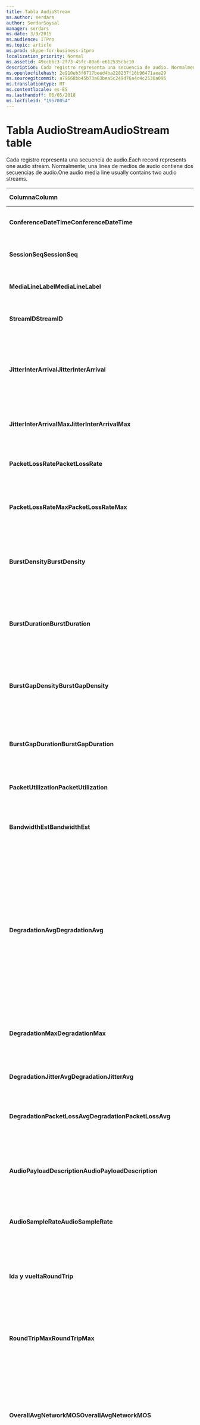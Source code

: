 ```yaml
---
title: Tabla AudioStream
ms.author: serdars
author: SerdarSoysal
manager: serdars
ms.date: 3/9/2015
ms.audience: ITPro
ms.topic: article
ms.prod: skype-for-business-itpro
localization_priority: Normal
ms.assetid: 49ccbbc3-2f73-45fc-80a6-e612535cbc10
description: Cada registro representa una secuencia de audio. Normalmente, una línea de medios de audio contiene dos secuencias de audio.
ms.openlocfilehash: 2e910eb3f6717beed4ba228237f16b96471aea29
ms.sourcegitcommit: a79668bb45b73a63bea5c249d76a4c4c2530a096
ms.translationtype: MT
ms.contentlocale: es-ES
ms.lasthandoff: 06/05/2018
ms.locfileid: "19570054"
---
```

# <a name="audiostream-table"></a><span data-ttu-id="d79bb-104">Tabla AudioStream</span><span class="sxs-lookup"><span data-stu-id="d79bb-104">AudioStream table</span></span>
 
<span data-ttu-id="d79bb-105">Cada registro representa una secuencia de audio.</span><span class="sxs-lookup"><span data-stu-id="d79bb-105">Each record represents one audio stream.</span></span> <span data-ttu-id="d79bb-106">Normalmente, una línea de medios de audio contiene dos secuencias de audio.</span><span class="sxs-lookup"><span data-stu-id="d79bb-106">One audio media line usually contains two audio streams.</span></span>
  
|<span data-ttu-id="d79bb-107">Columna</span><span class="sxs-lookup"><span data-stu-id="d79bb-107">Column</span></span>|<span data-ttu-id="d79bb-108">Tipo de datos</span><span class="sxs-lookup"><span data-stu-id="d79bb-108">Data Type</span></span>|<span data-ttu-id="d79bb-109">Clave o índice</span><span class="sxs-lookup"><span data-stu-id="d79bb-109">Key/Index</span></span>|<span data-ttu-id="d79bb-110">Detalles</span><span class="sxs-lookup"><span data-stu-id="d79bb-110">Details</span></span>|
|:-----|:-----|:-----|:-----|
|<span data-ttu-id="d79bb-111">**ConferenceDateTime**</span><span class="sxs-lookup"><span data-stu-id="d79bb-111">**ConferenceDateTime**</span></span> <br/> |<span data-ttu-id="d79bb-112">datetime</span><span class="sxs-lookup"><span data-stu-id="d79bb-112">datetime</span></span>  <br/> |<span data-ttu-id="d79bb-113">Primary</span><span class="sxs-lookup"><span data-stu-id="d79bb-113">Primary</span></span>  <br/> |<span data-ttu-id="d79bb-114">Referencia de la [tabla MediaLine](medialine-0.md).</span><span class="sxs-lookup"><span data-stu-id="d79bb-114">Referenced from the [MediaLine table](medialine-0.md).</span></span>  <br/> |
|<span data-ttu-id="d79bb-115">**SessionSeq**</span><span class="sxs-lookup"><span data-stu-id="d79bb-115">**SessionSeq**</span></span> <br/> |<span data-ttu-id="d79bb-116">int</span><span class="sxs-lookup"><span data-stu-id="d79bb-116">int</span></span>  <br/> |<span data-ttu-id="d79bb-117">Primary</span><span class="sxs-lookup"><span data-stu-id="d79bb-117">Primary</span></span>  <br/> |<span data-ttu-id="d79bb-118">Referencia de la [tabla MediaLine](medialine-0.md).</span><span class="sxs-lookup"><span data-stu-id="d79bb-118">Referenced from the [MediaLine table](medialine-0.md).</span></span>  <br/> |
|<span data-ttu-id="d79bb-119">**MediaLineLabel**</span><span class="sxs-lookup"><span data-stu-id="d79bb-119">**MediaLineLabel**</span></span> <br/> |<span data-ttu-id="d79bb-120">tinyint</span><span class="sxs-lookup"><span data-stu-id="d79bb-120">tinyint</span></span>  <br/> |<span data-ttu-id="d79bb-121">Primary</span><span class="sxs-lookup"><span data-stu-id="d79bb-121">Primary</span></span>  <br/> |<span data-ttu-id="d79bb-122">Referencia de la [tabla MediaLine](medialine-0.md).</span><span class="sxs-lookup"><span data-stu-id="d79bb-122">Referenced from the [MediaLine table](medialine-0.md).</span></span>  <br/> |
|<span data-ttu-id="d79bb-123">**StreamID**</span><span class="sxs-lookup"><span data-stu-id="d79bb-123">**StreamID**</span></span> <br/> |<span data-ttu-id="d79bb-124">int</span><span class="sxs-lookup"><span data-stu-id="d79bb-124">int</span></span>  <br/> |<span data-ttu-id="d79bb-125">Primary</span><span class="sxs-lookup"><span data-stu-id="d79bb-125">Primary</span></span>  <br/> |<span data-ttu-id="d79bb-126">Identificador único dentro de una línea de medios.</span><span class="sxs-lookup"><span data-stu-id="d79bb-126">Unique ID within a media line.</span></span>  <br/> |
|<span data-ttu-id="d79bb-127">**JitterInterArrival**</span><span class="sxs-lookup"><span data-stu-id="d79bb-127">**JitterInterArrival**</span></span> <br/> |<span data-ttu-id="d79bb-128">int</span><span class="sxs-lookup"><span data-stu-id="d79bb-128">int</span></span>  <br/> | <br/> |<span data-ttu-id="d79bb-129">Vibración de red promedio de las estadísticas del protocolo de Control de tiempo Real (RTCP).</span><span class="sxs-lookup"><span data-stu-id="d79bb-129">Average network jitter from Real Time Control Protocol (RTCP) statistics.</span></span>  <br/> |
|<span data-ttu-id="d79bb-130">**JitterInterArrivalMax**</span><span class="sxs-lookup"><span data-stu-id="d79bb-130">**JitterInterArrivalMax**</span></span> <br/> |<span data-ttu-id="d79bb-131">int</span><span class="sxs-lookup"><span data-stu-id="d79bb-131">int</span></span>  <br/> | <br/> |<span data-ttu-id="d79bb-132">Vibración máxima de la red durante la llamada.</span><span class="sxs-lookup"><span data-stu-id="d79bb-132">Maximum network jitter during the call.</span></span>  <br/> |
|<span data-ttu-id="d79bb-133">**PacketLossRate**</span><span class="sxs-lookup"><span data-stu-id="d79bb-133">**PacketLossRate**</span></span> <br/> |<span data-ttu-id="d79bb-134">decimal(5,4)</span><span class="sxs-lookup"><span data-stu-id="d79bb-134">decimal(5,4)</span></span>  <br/> | <br/> |<span data-ttu-id="d79bb-135">Frecuencia de pérdida de paquetes promedio durante la llamada.</span><span class="sxs-lookup"><span data-stu-id="d79bb-135">Average packet loss rate during the call.</span></span>  <br/> |
|<span data-ttu-id="d79bb-136">**PacketLossRateMax**</span><span class="sxs-lookup"><span data-stu-id="d79bb-136">**PacketLossRateMax**</span></span> <br/> |<span data-ttu-id="d79bb-137">decimal(5,4)</span><span class="sxs-lookup"><span data-stu-id="d79bb-137">decimal(5,4)</span></span>  <br/> | <br/> |<span data-ttu-id="d79bb-138">Máximo la pérdida de paquetes observada durante la llamada.</span><span class="sxs-lookup"><span data-stu-id="d79bb-138">Maximum packet loss observed during the call.</span></span>  <br/> |
|<span data-ttu-id="d79bb-139">**BurstDensity**</span><span class="sxs-lookup"><span data-stu-id="d79bb-139">**BurstDensity**</span></span> <br/> |<span data-ttu-id="d79bb-140">decimal(9,4)</span><span class="sxs-lookup"><span data-stu-id="d79bb-140">decimal(9,4)</span></span>  <br/> | <br/> |<span data-ttu-id="d79bb-141">Densidad media de pérdida de paquetes durante ráfagas de pérdidas durante la llamada.</span><span class="sxs-lookup"><span data-stu-id="d79bb-141">Average density of packet Loss during bursts of losses during the call.</span></span>  <br/> |
|<span data-ttu-id="d79bb-142">**BurstDuration**</span><span class="sxs-lookup"><span data-stu-id="d79bb-142">**BurstDuration**</span></span> <br/> |<span data-ttu-id="d79bb-143">int</span><span class="sxs-lookup"><span data-stu-id="d79bb-143">int</span></span>  <br/> | <br/> |<span data-ttu-id="d79bb-144">Duración media de pérdida de paquetes durante ráfagas de pérdidas durante la llamada.</span><span class="sxs-lookup"><span data-stu-id="d79bb-144">Average duration of packet loss during bursts of losses during the call.</span></span>  <br/> |
|<span data-ttu-id="d79bb-145">**BurstGapDensity**</span><span class="sxs-lookup"><span data-stu-id="d79bb-145">**BurstGapDensity**</span></span> <br/> |<span data-ttu-id="d79bb-146">decimal(9,4)</span><span class="sxs-lookup"><span data-stu-id="d79bb-146">decimal(9,4)</span></span>  <br/> | <br/> |<span data-ttu-id="d79bb-147">Densidad media de pérdida de paquetes durante intervalos entre ráfagas de pérdida de paquetes.</span><span class="sxs-lookup"><span data-stu-id="d79bb-147">Average density of packet loss during gaps between bursts of packet loss.</span></span>  <br/> |
|<span data-ttu-id="d79bb-148">**BurstGapDuration**</span><span class="sxs-lookup"><span data-stu-id="d79bb-148">**BurstGapDuration**</span></span> <br/> |<span data-ttu-id="d79bb-149">int</span><span class="sxs-lookup"><span data-stu-id="d79bb-149">int</span></span>  <br/> | <br/> |<span data-ttu-id="d79bb-150">Duración media de intervalos entre ráfagas de pérdida de paquetes.</span><span class="sxs-lookup"><span data-stu-id="d79bb-150">Average duration of gaps between bursts of packet loss.</span></span>  <br/> |
|<span data-ttu-id="d79bb-151">**PacketUtilization**</span><span class="sxs-lookup"><span data-stu-id="d79bb-151">**PacketUtilization**</span></span> <br/> |<span data-ttu-id="d79bb-152">Int</span><span class="sxs-lookup"><span data-stu-id="d79bb-152">Int</span></span>  <br/> | <br/> |<span data-ttu-id="d79bb-153">Número de paquetes de la secuencia de audio.</span><span class="sxs-lookup"><span data-stu-id="d79bb-153">Packet count for the audio stream.</span></span>  <br/> |
|<span data-ttu-id="d79bb-154">**BandwidthEst**</span><span class="sxs-lookup"><span data-stu-id="d79bb-154">**BandwidthEst**</span></span> <br/> |<span data-ttu-id="d79bb-155">Int</span><span class="sxs-lookup"><span data-stu-id="d79bb-155">Int</span></span>  <br/> | <br/> |<span data-ttu-id="d79bb-156">Previsiones de ancho de banda de la secuencia de audio.</span><span class="sxs-lookup"><span data-stu-id="d79bb-156">Bandwidth estimates for the audio stream.</span></span>  <br/> |
|<span data-ttu-id="d79bb-157">**DegradationAvg**</span><span class="sxs-lookup"><span data-stu-id="d79bb-157">**DegradationAvg**</span></span> <br/> |<span data-ttu-id="d79bb-158">decimal(3,2)</span><span class="sxs-lookup"><span data-stu-id="d79bb-158">decimal(3,2)</span></span>  <br/> | <br/> |<span data-ttu-id="d79bb-159">Degradación de MOS de red para la llamada completa.</span><span class="sxs-lookup"><span data-stu-id="d79bb-159">Network MOS Degradation for the whole call.</span></span> <span data-ttu-id="d79bb-160">Rango es 0,0 a 5.0.</span><span class="sxs-lookup"><span data-stu-id="d79bb-160">Range is 0.0 to 5.0.</span></span> <span data-ttu-id="d79bb-161">Esta métrica muestra la cantidad que se ha reducido la MOS de red debido a la pérdida de paquetes y vibración.</span><span class="sxs-lookup"><span data-stu-id="d79bb-161">This metric shows the amount the Network MOS was reduced because of jitter and packet loss.</span></span> <span data-ttu-id="d79bb-162">Para que una calidad aceptable debe menor que 0,5.</span><span class="sxs-lookup"><span data-stu-id="d79bb-162">For acceptable quality it should less than 0.5.</span></span>  <br/> |
|<span data-ttu-id="d79bb-163">**DegradationMax**</span><span class="sxs-lookup"><span data-stu-id="d79bb-163">**DegradationMax**</span></span> <br/> |<span data-ttu-id="d79bb-164">decimal(3,2)</span><span class="sxs-lookup"><span data-stu-id="d79bb-164">decimal(3,2)</span></span>  <br/> | <br/> |<span data-ttu-id="d79bb-165">Degradación de MOS de red máxima durante la llamada.</span><span class="sxs-lookup"><span data-stu-id="d79bb-165">Maximum Network MOS degradation during the call.</span></span>  <br/> |
|<span data-ttu-id="d79bb-166">**DegradationJitterAvg**</span><span class="sxs-lookup"><span data-stu-id="d79bb-166">**DegradationJitterAvg**</span></span> <br/> |<span data-ttu-id="d79bb-167">decimal(3,2)</span><span class="sxs-lookup"><span data-stu-id="d79bb-167">decimal(3,2)</span></span>  <br/> | <br/> |<span data-ttu-id="d79bb-168">Degradación de MOS de red provocada por la vibración.</span><span class="sxs-lookup"><span data-stu-id="d79bb-168">Network MOS degradation caused by jitter.</span></span>  <br/> |
|<span data-ttu-id="d79bb-169">**DegradationPacketLossAvg**</span><span class="sxs-lookup"><span data-stu-id="d79bb-169">**DegradationPacketLossAvg**</span></span> <br/> |<span data-ttu-id="d79bb-170">decimal(3,2)</span><span class="sxs-lookup"><span data-stu-id="d79bb-170">decimal(3,2)</span></span>  <br/> | <br/> |<span data-ttu-id="d79bb-171">Degradación de MOS de red provocada por la pérdida.</span><span class="sxs-lookup"><span data-stu-id="d79bb-171">Network MOS degradation caused by packet loss.</span></span>  <br/> |
|<span data-ttu-id="d79bb-172">**AudioPayloadDescription**</span><span class="sxs-lookup"><span data-stu-id="d79bb-172">**AudioPayloadDescription**</span></span> <br/> |<span data-ttu-id="d79bb-173">int</span><span class="sxs-lookup"><span data-stu-id="d79bb-173">int</span></span>  <br/> |<span data-ttu-id="d79bb-174">Externa</span><span class="sxs-lookup"><span data-stu-id="d79bb-174">Foreign</span></span>  <br/> |<span data-ttu-id="d79bb-175">El códec de audio utilizado para la llamada, de PayloadDescription Table.</span><span class="sxs-lookup"><span data-stu-id="d79bb-175">The audio Codec used for the call, referenced from PayloadDescription Table.</span></span>  <br/> |
|<span data-ttu-id="d79bb-176">**AudioSampleRate**</span><span class="sxs-lookup"><span data-stu-id="d79bb-176">**AudioSampleRate**</span></span> <br/> |<span data-ttu-id="d79bb-177">int</span><span class="sxs-lookup"><span data-stu-id="d79bb-177">int</span></span>  <br/> | <br/> |<span data-ttu-id="d79bb-178">Velocidad de muestreo de la secuencia de audio.</span><span class="sxs-lookup"><span data-stu-id="d79bb-178">Sampling rate for the audio stream.</span></span>  <br/> |
|<span data-ttu-id="d79bb-179">**Ida y vuelta**</span><span class="sxs-lookup"><span data-stu-id="d79bb-179">**RoundTrip**</span></span> <br/> |<span data-ttu-id="d79bb-180">int</span><span class="sxs-lookup"><span data-stu-id="d79bb-180">int</span></span>  <br/> | <br/> |<span data-ttu-id="d79bb-181">Tiempo de ida y vuelta desde las estadísticas de RTCP.</span><span class="sxs-lookup"><span data-stu-id="d79bb-181">Round trip time from RTCP statistics.</span></span> <span data-ttu-id="d79bb-182">Debe ser inferior a 100 ms para calidad aceptable.</span><span class="sxs-lookup"><span data-stu-id="d79bb-182">For acceptable quality this should be less than 100ms.</span></span>  <br/> |
|<span data-ttu-id="d79bb-183">**RoundTripMax**</span><span class="sxs-lookup"><span data-stu-id="d79bb-183">**RoundTripMax**</span></span> <br/> |<span data-ttu-id="d79bb-184">int</span><span class="sxs-lookup"><span data-stu-id="d79bb-184">int</span></span>  <br/> | <br/> |<span data-ttu-id="d79bb-185">Tiempo de ida y vuelta máximo para la secuencia de audio.</span><span class="sxs-lookup"><span data-stu-id="d79bb-185">Maximum round trip time for the audio stream.</span></span>  <br/> |
|<span data-ttu-id="d79bb-186">**OverallAvgNetworkMOS**</span><span class="sxs-lookup"><span data-stu-id="d79bb-186">**OverallAvgNetworkMOS**</span></span> <br/> |<span data-ttu-id="d79bb-187">decimal(3,2)</span><span class="sxs-lookup"><span data-stu-id="d79bb-187">decimal(3,2)</span></span>  <br/> | <br/> |<span data-ttu-id="d79bb-188">Promedio de banda ancha MOS de red para la llamada.</span><span class="sxs-lookup"><span data-stu-id="d79bb-188">Average wideband Network MOS for the call.</span></span> <span data-ttu-id="d79bb-189">Esta métrica depende de la pérdida de paquetes, la vibración y el códec utilizado.</span><span class="sxs-lookup"><span data-stu-id="d79bb-189">This metric depends on the packet loss, jitter, and codec used.</span></span> <span data-ttu-id="d79bb-190">Rango es [1.0 a 5.0].</span><span class="sxs-lookup"><span data-stu-id="d79bb-190">Range is [1.0 to 5.0].</span></span>  <br/> |
|<span data-ttu-id="d79bb-191">**OverallMinNetworkMOS**</span><span class="sxs-lookup"><span data-stu-id="d79bb-191">**OverallMinNetworkMOS**</span></span> <br/> |<span data-ttu-id="d79bb-192">decimal(3,2)</span><span class="sxs-lookup"><span data-stu-id="d79bb-192">decimal(3,2)</span></span>  <br/> | <br/> |<span data-ttu-id="d79bb-193">El mínimo MOS banda ancha red de la llamada.</span><span class="sxs-lookup"><span data-stu-id="d79bb-193">The minimum wideband Network MOS for the call.</span></span>  <br/> |
|<span data-ttu-id="d79bb-194">**Valor de SendListenMOS**</span><span class="sxs-lookup"><span data-stu-id="d79bb-194">**SendListenMOS**</span></span> <br/> |<span data-ttu-id="d79bb-195">decimal(3,2)</span><span class="sxs-lookup"><span data-stu-id="d79bb-195">decimal(3,2)</span></span>  <br/> | <br/> |<span data-ttu-id="d79bb-196">MOS de escucha de banda ancha prevista promedio puntuación audio enviado, incluido el nivel de voz, el nivel de ruido y las características del dispositivo de captura.</span><span class="sxs-lookup"><span data-stu-id="d79bb-196">The average predicted wideband Listening MOS score for audio sent, including speech level, noise level and capture device characteristics.</span></span>  <br/> |
|<span data-ttu-id="d79bb-197">**SendListenMOSMin**</span><span class="sxs-lookup"><span data-stu-id="d79bb-197">**SendListenMOSMin**</span></span> <br/> |<span data-ttu-id="d79bb-198">decimal(3,2)</span><span class="sxs-lookup"><span data-stu-id="d79bb-198">decimal(3,2)</span></span>  <br/> | <br/> |<span data-ttu-id="d79bb-199">El valor de SendListenMOS mínimo para la llamada.</span><span class="sxs-lookup"><span data-stu-id="d79bb-199">The minimum SendListenMOS for the call.</span></span>  <br/> |
|<span data-ttu-id="d79bb-200">**Valor de RecvListenMOS**</span><span class="sxs-lookup"><span data-stu-id="d79bb-200">**RecvListenMOS**</span></span> <br/> |<span data-ttu-id="d79bb-201">decimal(3,2)</span><span class="sxs-lookup"><span data-stu-id="d79bb-201">decimal(3,2)</span></span>  <br/> | <br/> |<span data-ttu-id="d79bb-202">La puntuación de MOS de escucha de banda ancha prevista promedio para el audio recibido desde la red, incluido el nivel de voz, el nivel de ruido, códec, las condiciones de red y las características del dispositivo de captura.</span><span class="sxs-lookup"><span data-stu-id="d79bb-202">The average predicted wideband Listening MOS score for audio received from the network including speech level, noise level, codec, network conditions and capture device characteristics.</span></span>  <br/> |
|<span data-ttu-id="d79bb-203">**RecvListenMOSMin**</span><span class="sxs-lookup"><span data-stu-id="d79bb-203">**RecvListenMOSMin**</span></span> <br/> |<span data-ttu-id="d79bb-204">decimal(3,2)</span><span class="sxs-lookup"><span data-stu-id="d79bb-204">decimal(3,2)</span></span>  <br/> | <br/> |<span data-ttu-id="d79bb-205">El valor de RecvListenMOS mínimo para la llamada.</span><span class="sxs-lookup"><span data-stu-id="d79bb-205">The minimum RecvListenMOS for the call.</span></span>  <br/> |
|<span data-ttu-id="d79bb-206">**AudioFECUsed**</span><span class="sxs-lookup"><span data-stu-id="d79bb-206">**AudioFECUsed**</span></span> <br/> |<span data-ttu-id="d79bb-207">bit</span><span class="sxs-lookup"><span data-stu-id="d79bb-207">bit</span></span>  <br/> ||<span data-ttu-id="d79bb-208">Marca que indica si se usó audio FEC para la llamada.</span><span class="sxs-lookup"><span data-stu-id="d79bb-208">Flag indicating if audio FEC was used for the call.</span></span>  <br/> |
|<span data-ttu-id="d79bb-209">**RatioConcealedSamplesAvg**</span><span class="sxs-lookup"><span data-stu-id="d79bb-209">**RatioConcealedSamplesAvg**</span></span> <br/> |<span data-ttu-id="d79bb-210">decimal(5,2)</span><span class="sxs-lookup"><span data-stu-id="d79bb-210">decimal(5,2)</span></span>  <br/> ||<span data-ttu-id="d79bb-211">Relación media de muestras ocultas generadas por audio recuperación muestras típicas.</span><span class="sxs-lookup"><span data-stu-id="d79bb-211">Average ratio of concealed samples generated by audio healing to typical samples.</span></span>  <br/> |
|<span data-ttu-id="d79bb-212">**RatioStretchedSamplesAvg**</span><span class="sxs-lookup"><span data-stu-id="d79bb-212">**RatioStretchedSamplesAvg**</span></span> <br/> |<span data-ttu-id="d79bb-213">decimal(5,2)</span><span class="sxs-lookup"><span data-stu-id="d79bb-213">decimal(5,2)</span></span>  <br/> ||<span data-ttu-id="d79bb-214">Relación media de muestras extendidas generadas por audio recuperación muestras típicas.</span><span class="sxs-lookup"><span data-stu-id="d79bb-214">Average ratio of stretched samples generated by audio healing to typical samples.</span></span>  <br/> |
|<span data-ttu-id="d79bb-215">**RatioCompressedSamplesAvg**</span><span class="sxs-lookup"><span data-stu-id="d79bb-215">**RatioCompressedSamplesAvg**</span></span> <br/> |<span data-ttu-id="d79bb-216">decimal(5,2)</span><span class="sxs-lookup"><span data-stu-id="d79bb-216">decimal(5,2)</span></span>  <br/> ||<span data-ttu-id="d79bb-217">Relación media de muestras comprimidas generadas por audio recuperación muestras típicas.</span><span class="sxs-lookup"><span data-stu-id="d79bb-217">Average ratio of compressed samples generated by audio healing to typical samples.</span></span>  <br/> |
|<span data-ttu-id="d79bb-218">**De entrada**</span><span class="sxs-lookup"><span data-stu-id="d79bb-218">**Inbound**</span></span> <br/> |<span data-ttu-id="d79bb-219">bit</span><span class="sxs-lookup"><span data-stu-id="d79bb-219">bit</span></span>  <br/> | <br/> |<span data-ttu-id="d79bb-220">Se reciben datos de secuencia del receptor.</span><span class="sxs-lookup"><span data-stu-id="d79bb-220">Stream data on receiver side is received.</span></span>  <br/> |
|<span data-ttu-id="d79bb-221">**Saliente**</span><span class="sxs-lookup"><span data-stu-id="d79bb-221">**Outbound**</span></span> <br/> |<span data-ttu-id="d79bb-222">bit</span><span class="sxs-lookup"><span data-stu-id="d79bb-222">bit</span></span>  <br/> | <br/> |<span data-ttu-id="d79bb-223">Se reciben datos de secuencia del remitente.</span><span class="sxs-lookup"><span data-stu-id="d79bb-223">Stream data on sender side is received.</span></span>  <br/> |
|<span data-ttu-id="d79bb-224">**SenderIsCallerPAI**</span><span class="sxs-lookup"><span data-stu-id="d79bb-224">**SenderIsCallerPAI**</span></span> <br/> |<span data-ttu-id="d79bb-225">bit</span><span class="sxs-lookup"><span data-stu-id="d79bb-225">bit</span></span>  <br/> | <br/> |<span data-ttu-id="d79bb-226">1 significa que la dirección de secuencia desde el autor de la llamada hasta el destinatario de la llamada.</span><span class="sxs-lookup"><span data-stu-id="d79bb-226">1 means the stream direction is from the caller to the callee.</span></span>  <br/> <span data-ttu-id="d79bb-227">0 indica que la dirección de secuencia desde el destinatario de la llamada al autor de la llamada.</span><span class="sxs-lookup"><span data-stu-id="d79bb-227">0 means the stream direction is from the callee to the caller.</span></span>  <br/> |
|<span data-ttu-id="d79bb-228">**JitterInterArrivalSD**</span><span class="sxs-lookup"><span data-stu-id="d79bb-228">**JitterInterArrivalSD**</span></span> <br/> |<span data-ttu-id="d79bb-229">float</span><span class="sxs-lookup"><span data-stu-id="d79bb-229">float</span></span>  <br/> ||<span data-ttu-id="d79bb-230">Desviación estándar de las horas de llegada de vibración.</span><span class="sxs-lookup"><span data-stu-id="d79bb-230">Standard deviation for jitter arrival times.</span></span>  <br/> <span data-ttu-id="d79bb-231">Esta columna se introdujo en Microsoft Lync Server 2013.</span><span class="sxs-lookup"><span data-stu-id="d79bb-231">This column was introduced in Microsoft Lync Server 2013.</span></span>  <br/> |
|<span data-ttu-id="d79bb-232">**ConcealRatioMax**</span><span class="sxs-lookup"><span data-stu-id="d79bb-232">**ConcealRatioMax**</span></span> <br/> |<span data-ttu-id="d79bb-233">float</span><span class="sxs-lookup"><span data-stu-id="d79bb-233">float</span></span>  <br/> ||<span data-ttu-id="d79bb-234">Relación máxima de paquetes ocultado por la muestra.</span><span class="sxs-lookup"><span data-stu-id="d79bb-234">Maximum ratio of packets concealed by the healer.</span></span>  <br/> <span data-ttu-id="d79bb-235">Esta columna se introdujo en Microsoft Lync Server 2013.</span><span class="sxs-lookup"><span data-stu-id="d79bb-235">This column was introduced in Microsoft Lync Server 2013.</span></span>  <br/> |
|<span data-ttu-id="d79bb-236">**ConcealRatioSD**</span><span class="sxs-lookup"><span data-stu-id="d79bb-236">**ConcealRatioSD**</span></span> <br/> |<span data-ttu-id="d79bb-237">float</span><span class="sxs-lookup"><span data-stu-id="d79bb-237">float</span></span>  <br/> ||<span data-ttu-id="d79bb-238">Desviación estándar de la relación de paquetes ocultado por la muestra.</span><span class="sxs-lookup"><span data-stu-id="d79bb-238">Standard deviation for the ratio of packets concealed by the healer.</span></span>  <br/> <span data-ttu-id="d79bb-239">Esta columna se introdujo en Microsoft Lync Server 2013.</span><span class="sxs-lookup"><span data-stu-id="d79bb-239">This column was introduced in Microsoft Lync Server 2013.</span></span>  <br/> |
|<span data-ttu-id="d79bb-240">**HealerPacketDropRatio**</span><span class="sxs-lookup"><span data-stu-id="d79bb-240">**HealerPacketDropRatio**</span></span> <br/> |<span data-ttu-id="d79bb-241">float</span><span class="sxs-lookup"><span data-stu-id="d79bb-241">float</span></span>  <br/> ||<span data-ttu-id="d79bb-242">Relación de paquetes descartados por la muestra comparados con el número total de paquetes recibidos.</span><span class="sxs-lookup"><span data-stu-id="d79bb-242">Ratio of packets dropped by the healer compared to the total number of packets received.</span></span>  <br/> <span data-ttu-id="d79bb-243">Esta columna se introdujo en Microsoft Lync Server 2013.</span><span class="sxs-lookup"><span data-stu-id="d79bb-243">This column was introduced in Microsoft Lync Server 2013.</span></span>  <br/> |
|<span data-ttu-id="d79bb-244">**HealerFECPacketUsedRatio**</span><span class="sxs-lookup"><span data-stu-id="d79bb-244">**HealerFECPacketUsedRatio**</span></span> <br/> |<span data-ttu-id="d79bb-245">float</span><span class="sxs-lookup"><span data-stu-id="d79bb-245">float</span></span>  <br/> ||<span data-ttu-id="d79bb-246">Relación de paquetes de corrección de errores de reenvío usados en comparación con el número total de paquetes recibidos.</span><span class="sxs-lookup"><span data-stu-id="d79bb-246">Ratio of used forward error correction packets compared to the total number of packets received.</span></span>  <br/> <span data-ttu-id="d79bb-247">Esta columna se introdujo en Microsoft Lync Server 2013.</span><span class="sxs-lookup"><span data-stu-id="d79bb-247">This column was introduced in Microsoft Lync Server 2013.</span></span>  <br/> |
|<span data-ttu-id="d79bb-248">**MaxCompressedSamples**</span><span class="sxs-lookup"><span data-stu-id="d79bb-248">**MaxCompressedSamples**</span></span> <br/> |<span data-ttu-id="d79bb-249">float</span><span class="sxs-lookup"><span data-stu-id="d79bb-249">float</span></span>  <br/> ||<span data-ttu-id="d79bb-250">Número máximo de los paquetes de audio que comprimidos por la muestra.</span><span class="sxs-lookup"><span data-stu-id="d79bb-250">Maximum number of audio packets that were compressed by the healer.</span></span>  <br/> <span data-ttu-id="d79bb-251">Esta columna se introdujo en Microsoft Lync Server 2013.</span><span class="sxs-lookup"><span data-stu-id="d79bb-251">This column was introduced in Microsoft Lync Server 2013.</span></span>  <br/> |
|<span data-ttu-id="d79bb-252">**LossCongestionPercent**</span><span class="sxs-lookup"><span data-stu-id="d79bb-252">**LossCongestionPercent**</span></span> <br/> |<span data-ttu-id="d79bb-253">float</span><span class="sxs-lookup"><span data-stu-id="d79bb-253">float</span></span>  <br/> ||<span data-ttu-id="d79bb-254">Indica el porcentaje de tiempo que la llamada estuvo en un estado de congestión pérdida.</span><span class="sxs-lookup"><span data-stu-id="d79bb-254">Indicates the percentage of the time when the call was in a loss congestion state.</span></span>  <br/> <span data-ttu-id="d79bb-255">Esta columna se introdujo en Microsoft Lync Server 2013.</span><span class="sxs-lookup"><span data-stu-id="d79bb-255">This column was introduced in Microsoft Lync Server 2013.</span></span>  <br/> |
|<span data-ttu-id="d79bb-256">**DelayCongestionPercent**</span><span class="sxs-lookup"><span data-stu-id="d79bb-256">**DelayCongestionPercent**</span></span> <br/> |<span data-ttu-id="d79bb-257">float</span><span class="sxs-lookup"><span data-stu-id="d79bb-257">float</span></span>  <br/> ||<span data-ttu-id="d79bb-258">Indica el porcentaje de la llamada durante el cual la congestión estuvo causada por la llegada retrasada de paquetes de red.</span><span class="sxs-lookup"><span data-stu-id="d79bb-258">Indicates the percentage of the call during which congestion was caused by the delayed arrival of network packets.</span></span>  <br/> <span data-ttu-id="d79bb-259">Esta columna se introdujo en Microsoft Lync Server 2013.</span><span class="sxs-lookup"><span data-stu-id="d79bb-259">This column was introduced in Microsoft Lync Server 2013.</span></span>  <br/> |
|<span data-ttu-id="d79bb-260">**ContentionDetectedPercent**</span><span class="sxs-lookup"><span data-stu-id="d79bb-260">**ContentionDetectedPercent**</span></span> <br/> |<span data-ttu-id="d79bb-261">float</span><span class="sxs-lookup"><span data-stu-id="d79bb-261">float</span></span>  <br/> ||<span data-ttu-id="d79bb-262">Indica el porcentaje de tiempo cuando la llamada estuvo compitiendo por recursos de red.</span><span class="sxs-lookup"><span data-stu-id="d79bb-262">Indicates the percentage of the time when the call was competing for network resources.</span></span>  <br/> <span data-ttu-id="d79bb-263">Esta columna se introdujo en Microsoft Lync Server 2013.</span><span class="sxs-lookup"><span data-stu-id="d79bb-263">This column was introduced in Microsoft Lync Server 2013.</span></span>  <br/> |
|<span data-ttu-id="d79bb-264">**BandwidthEstMin**</span><span class="sxs-lookup"><span data-stu-id="d79bb-264">**BandwidthEstMin**</span></span> <br/> |<span data-ttu-id="d79bb-265">int</span><span class="sxs-lookup"><span data-stu-id="d79bb-265">int</span></span>  <br/> ||<span data-ttu-id="d79bb-266">Cantidad mínima de ancho de banda medido durante la llamada.</span><span class="sxs-lookup"><span data-stu-id="d79bb-266">Minimum amount of bandwidth estimation measured during the call.</span></span>  <br/> <span data-ttu-id="d79bb-267">Esta columna se introdujo en Microsoft Lync Server 2013.</span><span class="sxs-lookup"><span data-stu-id="d79bb-267">This column was introduced in Microsoft Lync Server 2013.</span></span>  <br/> |
|<span data-ttu-id="d79bb-268">**BandwidthEstMax**</span><span class="sxs-lookup"><span data-stu-id="d79bb-268">**BandwidthEstMax**</span></span> <br/> |<span data-ttu-id="d79bb-269">int</span><span class="sxs-lookup"><span data-stu-id="d79bb-269">int</span></span>  <br/> ||<span data-ttu-id="d79bb-270">Cantidad máxima de ancho de banda medido durante la llamada.</span><span class="sxs-lookup"><span data-stu-id="d79bb-270">Maximum amount of bandwidth estimation measured during the call.</span></span>  <br/> <span data-ttu-id="d79bb-271">Esta columna se introdujo en Microsoft Lync Server 2013.</span><span class="sxs-lookup"><span data-stu-id="d79bb-271">This column was introduced in Microsoft Lync Server 2013.</span></span>  <br/> |
|<span data-ttu-id="d79bb-272">**BandwidthEstStdDev**</span><span class="sxs-lookup"><span data-stu-id="d79bb-272">**BandwidthEstStdDev**</span></span> <br/> |<span data-ttu-id="d79bb-273">int</span><span class="sxs-lookup"><span data-stu-id="d79bb-273">int</span></span>  <br/> ||<span data-ttu-id="d79bb-274">Desviación estándar de la estimación del ancho de banda medido durante la llamada.</span><span class="sxs-lookup"><span data-stu-id="d79bb-274">Standard deviation of the bandwidth estimation measured during the call.</span></span>  <br/> <span data-ttu-id="d79bb-275">Esta columna se introdujo en Microsoft Lync Server 2013.</span><span class="sxs-lookup"><span data-stu-id="d79bb-275">This column was introduced in Microsoft Lync Server 2013.</span></span>  <br/> |
|<span data-ttu-id="d79bb-276">**BandwidthEstAvge**</span><span class="sxs-lookup"><span data-stu-id="d79bb-276">**BandwidthEstAvge**</span></span> <br/> |<span data-ttu-id="d79bb-277">int</span><span class="sxs-lookup"><span data-stu-id="d79bb-277">int</span></span>  <br/> ||<span data-ttu-id="d79bb-278">La cantidad promedio de ancho de banda medido durante la llamada.</span><span class="sxs-lookup"><span data-stu-id="d79bb-278">Average amount of bandwidth estimation measured during the call.</span></span>  <br/> <span data-ttu-id="d79bb-279">Esta columna se introdujo en Microsoft Lync Server 2013.</span><span class="sxs-lookup"><span data-stu-id="d79bb-279">This column was introduced in Microsoft Lync Server 2013.</span></span>  <br/> |
|<span data-ttu-id="d79bb-280">**RelativeOneWayTotal**</span><span class="sxs-lookup"><span data-stu-id="d79bb-280">**RelativeOneWayTotal**</span></span> <br/> |<span data-ttu-id="d79bb-281">float</span><span class="sxs-lookup"><span data-stu-id="d79bb-281">float</span></span>  <br/> ||<span data-ttu-id="d79bb-282">Cantidad total de latencia unidireccional.</span><span class="sxs-lookup"><span data-stu-id="d79bb-282">Total amount of one-way latency.</span></span> <span data-ttu-id="d79bb-283">Latencia unidireccional relativa mide el retraso entre el cliente y el servidor.</span><span class="sxs-lookup"><span data-stu-id="d79bb-283">Relative one-way latency measures the delay between the client and the server.</span></span>  <br/> <span data-ttu-id="d79bb-284">Esta columna se introdujo en Microsoft Lync Server 2013.</span><span class="sxs-lookup"><span data-stu-id="d79bb-284">This column was introduced in Microsoft Lync Server 2013.</span></span>  <br/> |
|<span data-ttu-id="d79bb-285">**RelativeOneWayAverage**</span><span class="sxs-lookup"><span data-stu-id="d79bb-285">**RelativeOneWayAverage**</span></span> <br/> |<span data-ttu-id="d79bb-286">float</span><span class="sxs-lookup"><span data-stu-id="d79bb-286">float</span></span>  <br/> ||<span data-ttu-id="d79bb-287">Cantidad promedio de latencia unidireccional.</span><span class="sxs-lookup"><span data-stu-id="d79bb-287">Average amount of one-way latency.</span></span> <span data-ttu-id="d79bb-288">Latencia unidireccional relativa mide el retraso entre el cliente y el servidor.</span><span class="sxs-lookup"><span data-stu-id="d79bb-288">Relative one-way latency measures the delay between the client and the server.</span></span>  <br/> <span data-ttu-id="d79bb-289">Esta columna se introdujo en Microsoft Lync Server 2013.</span><span class="sxs-lookup"><span data-stu-id="d79bb-289">This column was introduced in Microsoft Lync Server 2013.</span></span>  <br/> |
|<span data-ttu-id="d79bb-290">**RelativeOneWayMax**</span><span class="sxs-lookup"><span data-stu-id="d79bb-290">**RelativeOneWayMax**</span></span> <br/> |<span data-ttu-id="d79bb-291">float</span><span class="sxs-lookup"><span data-stu-id="d79bb-291">float</span></span>  <br/> ||<span data-ttu-id="d79bb-292">Cantidad máxima de latencia unidireccional.</span><span class="sxs-lookup"><span data-stu-id="d79bb-292">Maximum amount of one-way latency.</span></span> <span data-ttu-id="d79bb-293">Latencia unidireccional relativa mide el retraso entre el cliente y el servidor.</span><span class="sxs-lookup"><span data-stu-id="d79bb-293">Relative one-way latency measures the delay between the client and the server.</span></span>  <br/> <span data-ttu-id="d79bb-294">Esta columna se introdujo en Microsoft Lync Server 2013.</span><span class="sxs-lookup"><span data-stu-id="d79bb-294">This column was introduced in Microsoft Lync Server 2013.</span></span>  <br/> |
|<span data-ttu-id="d79bb-295">**RelativeOneWayBurstOccurrences**</span><span class="sxs-lookup"><span data-stu-id="d79bb-295">**RelativeOneWayBurstOccurrences**</span></span> <br/> |<span data-ttu-id="d79bb-296">int</span><span class="sxs-lookup"><span data-stu-id="d79bb-296">int</span></span>  <br/> ||<span data-ttu-id="d79bb-297">Repeticiones de ráfagas unidireccional total.</span><span class="sxs-lookup"><span data-stu-id="d79bb-297">Total one-way burst occurrences.</span></span> <span data-ttu-id="d79bb-298">Una transmisión "ráfagas" es una transmisión que los datos fluyen en ráfagas imprevisibles en contraposición a una secuencia estable.</span><span class="sxs-lookup"><span data-stu-id="d79bb-298">A "bursty" transmission is a transmission where data flows in unpredictable bursts as opposed to a steady stream.</span></span> <span data-ttu-id="d79bb-299">Esta métrica mide el flujo de datos entre el cliente y el servidor.</span><span class="sxs-lookup"><span data-stu-id="d79bb-299">This metric measures data flow between the client and the server.</span></span>  <br/> <span data-ttu-id="d79bb-300">Esta columna se introdujo en Microsoft Lync Server 2013.</span><span class="sxs-lookup"><span data-stu-id="d79bb-300">This column was introduced in Microsoft Lync Server 2013.</span></span>  <br/> |
|<span data-ttu-id="d79bb-301">**RelativeOneWayBurstDensity**</span><span class="sxs-lookup"><span data-stu-id="d79bb-301">**RelativeOneWayBurstDensity**</span></span> <br/> |<span data-ttu-id="d79bb-302">float</span><span class="sxs-lookup"><span data-stu-id="d79bb-302">float</span></span>  <br/> ||<span data-ttu-id="d79bb-303">Densidad de ráfagas unidireccional total.</span><span class="sxs-lookup"><span data-stu-id="d79bb-303">Total one-way burst density.</span></span> <span data-ttu-id="d79bb-304">Una transmisión "ráfagas" es una transmisión que los datos fluyen en ráfagas imprevisibles en contraposición a una secuencia estable.</span><span class="sxs-lookup"><span data-stu-id="d79bb-304">A "bursty" transmission is a transmission where data flows in unpredictable bursts as opposed to a steady stream.</span></span> <span data-ttu-id="d79bb-305">Esta métrica mide el flujo de datos entre el cliente y el servidor.</span><span class="sxs-lookup"><span data-stu-id="d79bb-305">This metric measures data flow between the client and the server.</span></span>  <br/> <span data-ttu-id="d79bb-306">Esta columna se introdujo en Microsoft Lync Server 2013.</span><span class="sxs-lookup"><span data-stu-id="d79bb-306">This column was introduced in Microsoft Lync Server 2013.</span></span>  <br/> |
|<span data-ttu-id="d79bb-307">**RelativeOneWayBurstDuration**</span><span class="sxs-lookup"><span data-stu-id="d79bb-307">**RelativeOneWayBurstDuration**</span></span> <br/> |<span data-ttu-id="d79bb-308">float</span><span class="sxs-lookup"><span data-stu-id="d79bb-308">float</span></span>  <br/> ||<span data-ttu-id="d79bb-309">Duración de ráfagas unidireccional total.</span><span class="sxs-lookup"><span data-stu-id="d79bb-309">Total one-way burst duration.</span></span> <span data-ttu-id="d79bb-310">Una transmisión "ráfagas" es una transmisión que los datos fluyen en ráfagas imprevisibles en contraposición a una secuencia estable.</span><span class="sxs-lookup"><span data-stu-id="d79bb-310">A "bursty" transmission is a transmission where data flows in unpredictable bursts as opposed to a steady stream.</span></span> <span data-ttu-id="d79bb-311">Esta métrica mide el flujo de datos entre el cliente y el servidor.</span><span class="sxs-lookup"><span data-stu-id="d79bb-311">This metric measures data flow between the client and the server.</span></span>  <br/> <span data-ttu-id="d79bb-312">Esta columna se introdujo en Microsoft Lync Server 2013.</span><span class="sxs-lookup"><span data-stu-id="d79bb-312">This column was introduced in Microsoft Lync Server 2013.</span></span>  <br/> |
|<span data-ttu-id="d79bb-313">**RelativeOneWayGapOccurrences**</span><span class="sxs-lookup"><span data-stu-id="d79bb-313">**RelativeOneWayGapOccurrences**</span></span> <br/> |<span data-ttu-id="d79bb-314">int</span><span class="sxs-lookup"><span data-stu-id="d79bb-314">int</span></span>  <br/> ||<span data-ttu-id="d79bb-315">Repeticiones de intervalos unidireccional total.</span><span class="sxs-lookup"><span data-stu-id="d79bb-315">Total one-way gap occurrences.</span></span> <span data-ttu-id="d79bb-316">Una transmisión "ráfagas" es una transmisión que los datos fluyen en ráfagas imprevisibles en contraposición a una secuencia estable; carencias de indican los retrasos entre estas ráfagas.</span><span class="sxs-lookup"><span data-stu-id="d79bb-316">A "bursty" transmission is a transmission where data flows in unpredictable bursts as opposed to a steady stream; gaps indicate delays between these bursts.</span></span> <span data-ttu-id="d79bb-317">Esta métrica mide el flujo de datos entre el cliente y el servidor.</span><span class="sxs-lookup"><span data-stu-id="d79bb-317">This metric measures data flow between the client and the server.</span></span>  <br/> <span data-ttu-id="d79bb-318">Esta columna se introdujo en Microsoft Lync Server 2013.</span><span class="sxs-lookup"><span data-stu-id="d79bb-318">This column was introduced in Microsoft Lync Server 2013.</span></span>  <br/> |
|<span data-ttu-id="d79bb-319">**RelativeOneWayGapDensity**</span><span class="sxs-lookup"><span data-stu-id="d79bb-319">**RelativeOneWayGapDensity**</span></span> <br/> |<span data-ttu-id="d79bb-320">float</span><span class="sxs-lookup"><span data-stu-id="d79bb-320">float</span></span>  <br/> ||<span data-ttu-id="d79bb-321">Densidad de intervalos unidireccional total.</span><span class="sxs-lookup"><span data-stu-id="d79bb-321">Total one-way gap density.</span></span> <span data-ttu-id="d79bb-322">Una transmisión "ráfagas" es una transmisión que los datos fluyen en ráfagas imprevisibles en contraposición a una secuencia estable; carencias de indican los retrasos entre estas ráfagas.</span><span class="sxs-lookup"><span data-stu-id="d79bb-322">A "bursty" transmission is a transmission where data flows in unpredictable bursts as opposed to a steady stream; gaps indicate delays between these bursts.</span></span> <span data-ttu-id="d79bb-323">Esta métrica mide el flujo de datos entre el cliente y el servidor.</span><span class="sxs-lookup"><span data-stu-id="d79bb-323">This metric measures data flow between the client and the server.</span></span>  <br/> <span data-ttu-id="d79bb-324">Esta columna se introdujo en Microsoft Lync Server 2013.</span><span class="sxs-lookup"><span data-stu-id="d79bb-324">This column was introduced in Microsoft Lync Server 2013.</span></span>  <br/> |
|<span data-ttu-id="d79bb-325">**RelativeOneWayGapDuration**</span><span class="sxs-lookup"><span data-stu-id="d79bb-325">**RelativeOneWayGapDuration**</span></span> <br/> |<span data-ttu-id="d79bb-326">float</span><span class="sxs-lookup"><span data-stu-id="d79bb-326">float</span></span>  <br/> ||<span data-ttu-id="d79bb-327">Duración de intervalos unidireccional total.</span><span class="sxs-lookup"><span data-stu-id="d79bb-327">Total one-way gap duration.</span></span> <span data-ttu-id="d79bb-328">Una transmisión "ráfagas" es una transmisión que los datos fluyen en ráfagas imprevisibles en contraposición a una secuencia estable; carencias de indican los retrasos entre estas ráfagas.</span><span class="sxs-lookup"><span data-stu-id="d79bb-328">A "bursty" transmission is a transmission where data flows in unpredictable bursts as opposed to a steady stream; gaps indicate delays between these bursts.</span></span> <span data-ttu-id="d79bb-329">Esta métrica mide el flujo de datos entre el cliente y el servidor.</span><span class="sxs-lookup"><span data-stu-id="d79bb-329">This metric measures data flow between the client and the server.</span></span>  <br/> <span data-ttu-id="d79bb-330">Esta columna se introdujo en Microsoft Lync Server 2013.</span><span class="sxs-lookup"><span data-stu-id="d79bb-330">This column was introduced in Microsoft Lync Server 2013.</span></span>  <br/> |
|<span data-ttu-id="d79bb-331">**DecodeStereoPercent**</span><span class="sxs-lookup"><span data-stu-id="d79bb-331">**DecodeStereoPercent**</span></span> <br/> |<span data-ttu-id="d79bb-332">float</span><span class="sxs-lookup"><span data-stu-id="d79bb-332">float</span></span>  <br/> ||<span data-ttu-id="d79bb-333">Porcentaje de la llamada decodificada como estéreo.</span><span class="sxs-lookup"><span data-stu-id="d79bb-333">Percentage of the call decoded as stereo.</span></span>  <br/> <span data-ttu-id="d79bb-334">Esta columna se introdujo en Microsoft Lync Server 2013.</span><span class="sxs-lookup"><span data-stu-id="d79bb-334">This column was introduced in Microsoft Lync Server 2013.</span></span>  <br/> |
|<span data-ttu-id="d79bb-335">**AecRenderStereoPercent**</span><span class="sxs-lookup"><span data-stu-id="d79bb-335">**AecRenderStereoPercent**</span></span> <br/> |<span data-ttu-id="d79bb-336">float</span><span class="sxs-lookup"><span data-stu-id="d79bb-336">float</span></span>  <br/> ||<span data-ttu-id="d79bb-337">Porcentaje de la llamada representada como estéreo por el eliminador de eco acústico.</span><span class="sxs-lookup"><span data-stu-id="d79bb-337">Percentage of the call rendered as stereo by the acoustic echo canceller.</span></span>  <br/> <span data-ttu-id="d79bb-338">Esta columna se introdujo en Microsoft Lync Server 2013.</span><span class="sxs-lookup"><span data-stu-id="d79bb-338">This column was introduced in Microsoft Lync Server 2013.</span></span>  <br/> |
|<span data-ttu-id="d79bb-339">**AudioPostFECPLR**</span><span class="sxs-lookup"><span data-stu-id="d79bb-339">**AudioPostFECPLR**</span></span> <br/> |<span data-ttu-id="d79bb-340">float</span><span class="sxs-lookup"><span data-stu-id="d79bb-340">float</span></span>  <br/> ||<span data-ttu-id="d79bb-341">Tasa de pérdida de paquetes después de que se ha aplicado la corrección de errores de reenvío.</span><span class="sxs-lookup"><span data-stu-id="d79bb-341">Packet loss rate after forward error correction has been applied.</span></span>  <br/> <span data-ttu-id="d79bb-342">Esta columna se introdujo en Microsoft Lync Server 2013.</span><span class="sxs-lookup"><span data-stu-id="d79bb-342">This column was introduced in Microsoft Lync Server 2013.</span></span>  <br/> |
|<span data-ttu-id="d79bb-343">**EncodeStereoPercent**</span><span class="sxs-lookup"><span data-stu-id="d79bb-343">**EncodeStereoPercent**</span></span> <br/> |<span data-ttu-id="d79bb-344">float</span><span class="sxs-lookup"><span data-stu-id="d79bb-344">float</span></span>  <br/> ||<span data-ttu-id="d79bb-345">Porcentaje de la llamada codificada como estéreo.</span><span class="sxs-lookup"><span data-stu-id="d79bb-345">Percentage of the call encoded as stereo.</span></span>  <br/> <span data-ttu-id="d79bb-346">Esta columna se introdujo en Microsoft Lync Server 2013.</span><span class="sxs-lookup"><span data-stu-id="d79bb-346">This column was introduced in Microsoft Lync Server 2013.</span></span>  <br/> |
|<span data-ttu-id="d79bb-347">**AecCaptureStereoPercent**</span><span class="sxs-lookup"><span data-stu-id="d79bb-347">**AecCaptureStereoPercent**</span></span> <br/> |<span data-ttu-id="d79bb-348">float</span><span class="sxs-lookup"><span data-stu-id="d79bb-348">float</span></span>  <br/> ||<span data-ttu-id="d79bb-349">Porcentaje de la llamada capturada como estéreo por el eliminador de eco acústico.</span><span class="sxs-lookup"><span data-stu-id="d79bb-349">Percentage of the call captured as stereo by the acoustic echo canceller.</span></span>  <br/> <span data-ttu-id="d79bb-350">Esta columna se introdujo en Microsoft Lync Server 2013.</span><span class="sxs-lookup"><span data-stu-id="d79bb-350">This column was introduced in Microsoft Lync Server 2013.</span></span>  <br/> |